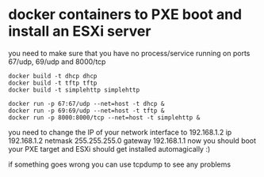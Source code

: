# docker containers to PXE boot and install an ESXi server

you need to make sure that you have no process/service running on ports 67/udp, 69/udp and 8000/tcp

```
docker build -t dhcp dhcp
docker build -t tftp tftp
docker build -t simplehttp simplehttp

docker run -p 67:67/udp --net=host -t dhcp &
docker run -p 69:69/udp --net=host -t tftp &
docker run -p 8000:8000/tcp --net=host -t simplehttp &
```

you need to change the IP of your network interface to 192.168.1.2
   ip 192.168.1.2 netmask 255.255.255.0 gateway 192.168.1.1
now you should boot your PXE target and ESXi should get installed automagically :)

if something goes wrong you can use tcpdump to see any problems
